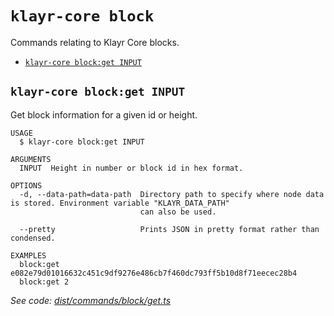 `klayr-core block`
==================

Commands relating to Klayr Core blocks.

* [`klayr-core block:get INPUT`](#klayr-core-blockget-input)

## `klayr-core block:get INPUT`

Get block information for a given id or height.

```
USAGE
  $ klayr-core block:get INPUT

ARGUMENTS
  INPUT  Height in number or block id in hex format.

OPTIONS
  -d, --data-path=data-path  Directory path to specify where node data is stored. Environment variable "KLAYR_DATA_PATH"
                             can also be used.

  --pretty                   Prints JSON in pretty format rather than condensed.

EXAMPLES
  block:get e082e79d01016632c451c9df9276e486cb7f460dc793ff5b10d8f71eecec28b4
  block:get 2
```

_See code: [dist/commands/block/get.ts](https://github.com/klayrhq/klayr-core/blob/v4.1.3/dist/commands/block/get.ts)_
